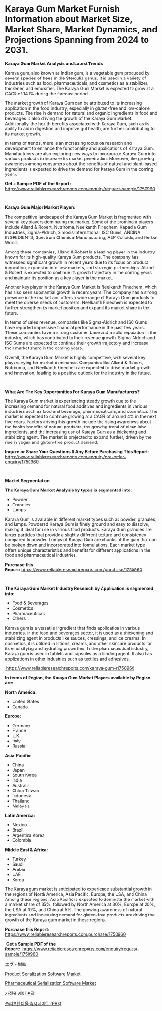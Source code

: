 <p><h1>Karaya Gum Market Furnish Information about Market Size, Market Share, Market Dynamics, and Projections Spanning from 2024 to 2031.</h1></p><p><strong>Karaya Gum Market Analysis and Latest Trends</strong></p>
<p><p>Karaya gum, also known as Indian gum, is a vegetable gum produced by several species of trees in the Sterculia genus. It is used in a variety of industries such as food, pharmaceuticals, and cosmetics as a stabilizer, thickener, and emulsifier. The Karaya Gum Market is expected to grow at a CAGR of 14.1% during the forecast period.</p><p>The market growth of Karaya Gum can be attributed to its increasing application in the food industry, especially in gluten-free and low-calorie products. The rise in demand for natural and organic ingredients in food and beverages is also driving the growth of the Karaya Gum Market. Additionally, the health benefits associated with Karaya Gum, such as its ability to aid in digestion and improve gut health, are further contributing to its market growth.</p><p>In terms of trends, there is an increasing focus on research and development to enhance the functionality and applications of Karaya Gum. Manufacturers are also exploring new ways to incorporate Karaya Gum into various products to increase its market penetration. Moreover, the growing awareness among consumers about the benefits of natural and plant-based ingredients is expected to drive the demand for Karaya Gum in the coming years.</p></p>
<p><strong>Get a Sample PDF of the Report:&nbsp;</strong> <a href="https://www.reliableresearchreports.com/enquiry/request-sample/1750960">https://www.reliableresearchreports.com/enquiry/request-sample/1750960</a></p>
<p>&nbsp;</p>
<p><strong>Karaya Gum Major Market Players</strong></p>
<p><p>The competitive landscape of the Karaya Gum Market is fragmented with several key players dominating the market. Some of the prominent players include Alland & Robert, Nutriroma, Neelkanth Finechem, Kapadia Gum Industries, Sigma-Aldrich, Simosis International, ISC Gums, ANDINA INGREDIENTS, Spectrum Chemical Manufacturing, AEP Colloids, and Herbal World.</p><p>Among these companies, Alland & Robert is a leading player in the industry known for its high-quality Karaya Gum products. The company has witnessed significant growth in recent years due to its focus on product innovation, expansion into new markets, and strategic partnerships. Alland & Robert is expected to continue its growth trajectory in the coming years and maintain its position as a key player in the market.</p><p>Another key player in the Karaya Gum Market is Neelkanth Finechem, which has also seen substantial growth in recent years. The company has a strong presence in the market and offers a wide range of Karaya Gum products to meet the diverse needs of customers. Neelkanth Finechem is expected to further strengthen its market position and expand its market share in the future.</p><p>In terms of sales revenue, companies like Sigma-Aldrich and ISC Gums have reported impressive financial performance in the past few years. These companies have a strong customer base and a solid reputation in the industry, which has contributed to their revenue growth. Sigma-Aldrich and ISC Gums are expected to continue their growth trajectory and increase their market share in the coming years.</p><p>Overall, the Karaya Gum Market is highly competitive, with several key players vying for market dominance. Companies like Alland & Robert, Nutriroma, and Neelkanth Finechem are expected to drive market growth and innovation, leading to a positive outlook for the industry in the future.</p></p>
<p>&nbsp;</p>
<p><strong>What Are The Key Opportunities For Karaya Gum Manufacturers?</strong></p>
<p><p>The Karaya Gum market is experiencing steady growth due to the increasing demand for natural food additives and ingredients in various industries such as food and beverage, pharmaceuticals, and cosmetics. The market is expected to continue growing at a CAGR of around 4% in the next five years. Factors driving this growth include the rising awareness about the health benefits of natural products, the growing trend of clean label ingredients, and the increasing use of Karaya Gum as a thickening and stabilizing agent. The market is projected to expand further, driven by the rise in vegan and gluten-free product demand.</p></p>
<p><strong>Inquire or Share Your Questions If Any Before Purchasing This Report:</strong> <a href="https://www.reliableresearchreports.com/enquiry/pre-order-enquiry/1750960">https://www.reliableresearchreports.com/enquiry/pre-order-enquiry/1750960</a></p>
<p>&nbsp;</p>
<p><strong>Market Segmentation</strong></p>
<p><strong>The Karaya Gum Market Analysis by types is segmented into:</strong></p>
<p><ul><li>Powder</li><li>Granules</li><li>Lumps</li></ul></p>
<p><p>Karaya Gum is available in different market types such as powder, granules, and lumps. Powdered Karaya Gum is finely ground and easy to dissolve, making it ideal for use in various food products. Karaya Gum granules are larger particles that provide a slightly different texture and consistency compared to powder. Lumps of Karaya Gum are chunks of the gum that can be broken down and incorporated into formulations. Each market type offers unique characteristics and benefits for different applications in the food and pharmaceutical industries.</p></p>
<p><strong>Purchase this Report:&nbsp;</strong><a href="https://www.reliableresearchreports.com/purchase/1750960">https://www.reliableresearchreports.com/purchase/1750960</a></p>
<p>&nbsp;</p>
<p><strong>The Karaya Gum Market Industry Research by Application is segmented into:</strong></p>
<p><ul><li>Food & Beverages</li><li>Cosmetics</li><li>Pharmaceuticals</li><li>Others</li></ul></p>
<p><p>Karaya gum is a versatile ingredient that finds application in various industries. In the food and beverages sector, it is used as a thickening and stabilizing agent in products like sauces, dressings, and ice creams. In cosmetics, it is utilized in lotions, creams, and other skincare products for its emulsifying and hydrating properties. In the pharmaceutical industry, Karaya gum is used in tablets and capsules as a binding agent. It also has applications in other industries such as textiles and adhesives.</p></p>
<p><a href="https://www.reliableresearchreports.com/karaya-gum-r1750960">&nbsp;https://www.reliableresearchreports.com/karaya-gum-r1750960</a></p>
<p><strong>In terms of Region, the Karaya Gum Market Players available by Region are:</strong></p>
<p>
    <p> <strong> North America: </strong>
        <ul>
            <li>United States</li>
            <li>Canada</li>
        </ul>
        </p> 
    <p> <strong> Europe: </strong>
        <ul>
            <li>Germany</li>
            <li>France</li>
            <li>U.K.</li>
            <li>Italy</li>
            <li>Russia</li>
        </ul>
        </p> 
    <p> <strong> Asia-Pacific: </strong>
        <ul>
            <li>China</li>
            <li>Japan</li>
            <li>South Korea</li>
            <li>India</li>
            <li>Australia</li>
            <li>China Taiwan</li>
            <li>Indonesia</li>
            <li>Thailand</li>
            <li>Malaysia</li>
        </ul>
        </p> 
    <p> <strong> Latin America: </strong>
        <ul>
            <li>Mexico</li>
            <li>Brazil</li>
            <li>Argentina Korea</li>
            <li>Colombia</li>
        </ul>
        </p> 
    <p> <strong> Middle East & Africa: </strong>
        <ul>
            <li>Turkey</li>
            <li>Saudi</li>
            <li>Arabia</li>
            <li>UAE</li>
            <li>Korea</li>
        </ul>
    </p>
    </p>
<p><p>The Karaya gum market is anticipated to experience substantial growth in the regions of North America, Asia Pacific, Europe, the USA, and China. Among these regions, Asia Pacific is expected to dominate the market with a market share of 35%, followed by North America at 30%, Europe at 20%, the USA at 10%, and China at 5%. The growing awareness of natural ingredients and increasing demand for gluten-free products are driving the growth of the Karaya gum market in these regions.</p></p>
<p><strong>Purchase this Report: </strong><a href="https://www.reliableresearchreports.com/purchase/1750960">https://www.reliableresearchreports.com/purchase/1750960</a></p>
<p>&nbsp;<strong>Get a Sample PDF of the Report:&nbsp;&nbsp;</strong><a href="https://www.reliableresearchreports.com/enquiry/request-sample/1750960">https://www.reliableresearchreports.com/enquiry/request-sample/1750960</a></p>
<p><strong></strong></p>
<p><p><a href="https://medium.com/@anabelavenport7854/eva%E6%A8%B9%E8%84%82%E5%B8%82%E5%A0%B4%E3%81%AE%E3%83%88%E3%83%AC%E3%83%B3%E3%83%89%E3%81%A8%E5%B8%82%E5%A0%B4%E5%88%86%E6%9E%90%E3%81%AF-2024%E5%B9%B4%E3%81%8B%E3%82%892031%E5%B9%B4%E3%81%BE%E3%81%A7%E3%81%AE%E4%BA%88%E6%B8%AC%E3%81%95%E3%82%8C%E3%81%A6%E3%81%84%E3%81%BE%E3%81%99-d67d5709167f">エヴァ樹脂</a></p><p><a href="https://github.com/Gilanghao0/Market-Research-Report-List-1/blob/main/product-serialization-software-market.md">Product Serialization Software Market</a></p><p><a href="https://github.com/YashRP12/Market-Research-Report-List-5/blob/main/pharmaceutical-serialization-software-market.md">Pharmaceutical Serialization Software Market</a></p><p><a href="https://medium.com/@sarabits48/%EA%B0%80%EC%A0%95%EC%9A%A9%ED%92%88-%ED%8F%AC%EC%9E%A5-%EC%8B%9C%EC%9E%A5-%EC%A1%B0%EC%82%AC-%EB%B3%B4%EA%B3%A0%EC%84%9C-2024%EB%85%84%EB%B6%80%ED%84%B0-2031%EB%85%84%EA%B9%8C%EC%A7%80%EC%9D%98-%EC%97%AD%EC%82%AC-%EB%B0%8F-%EC%98%88%EC%B8%A1-f8f90658328f">가정용 케어 포장</a></p><p><a href="https://github.com/TobyKub4685/Market-Research-Report-List-2/blob/main/3708371129599.md">폴리부탄디올 숙시네이트 (PBS)</a></p></p>